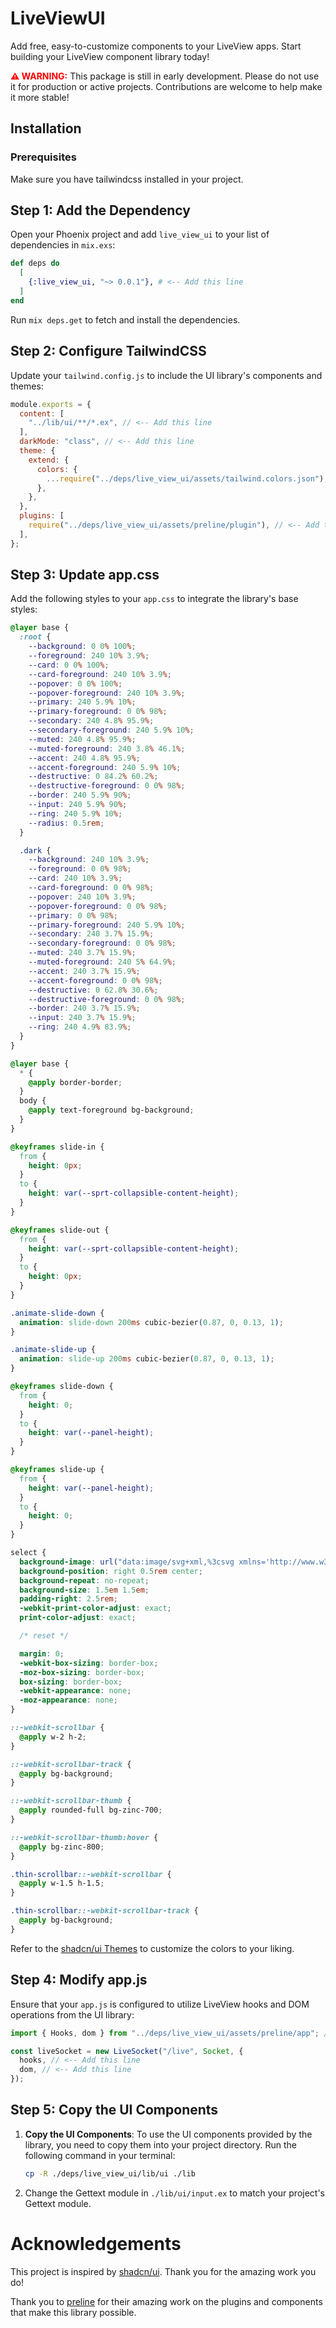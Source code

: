# LiveViewUI

Add free, easy-to-customize components to your LiveView apps. Start building your LiveView component library today!

<p><strong style="color: red;">⚠️ WARNING:</strong> This package is still in early development. Please do not use it for production or active projects. Contributions are welcome to help make it more stable!</p>

## Installation

### Prerequisites

Make sure you have tailwindcss installed in your project.

## Step 1: Add the Dependency

Open your Phoenix project and add `live_view_ui` to your list of dependencies in `mix.exs`:

```elixir
def deps do
  [
    {:live_view_ui, "~> 0.0.1"}, # <-- Add this line
  ]
end
```

Run `mix deps.get` to fetch and install the dependencies.

## Step 2: Configure TailwindCSS

Update your `tailwind.config.js` to include the UI library's components and themes:

```javascript
module.exports = {
  content: [
    "../lib/ui/**/*.ex", // <-- Add this line
  ],
  darkMode: "class", // <-- Add this line
  theme: {
    extend: {
      colors: {
        ...require("../deps/live_view_ui/assets/tailwind.colors.json"), // <-- Add this line
      },
    },
  },
  plugins: [
    require("../deps/live_view_ui/assets/preline/plugin"), // <-- Add this line
  ],
};
```

## Step 3: Update app.css

Add the following styles to your `app.css` to integrate the library's base styles:

```css
@layer base {
  :root {
    --background: 0 0% 100%;
    --foreground: 240 10% 3.9%;
    --card: 0 0% 100%;
    --card-foreground: 240 10% 3.9%;
    --popover: 0 0% 100%;
    --popover-foreground: 240 10% 3.9%;
    --primary: 240 5.9% 10%;
    --primary-foreground: 0 0% 98%;
    --secondary: 240 4.8% 95.9%;
    --secondary-foreground: 240 5.9% 10%;
    --muted: 240 4.8% 95.9%;
    --muted-foreground: 240 3.8% 46.1%;
    --accent: 240 4.8% 95.9%;
    --accent-foreground: 240 5.9% 10%;
    --destructive: 0 84.2% 60.2%;
    --destructive-foreground: 0 0% 98%;
    --border: 240 5.9% 90%;
    --input: 240 5.9% 90%;
    --ring: 240 5.9% 10%;
    --radius: 0.5rem;
  }

  .dark {
    --background: 240 10% 3.9%;
    --foreground: 0 0% 98%;
    --card: 240 10% 3.9%;
    --card-foreground: 0 0% 98%;
    --popover: 240 10% 3.9%;
    --popover-foreground: 0 0% 98%;
    --primary: 0 0% 98%;
    --primary-foreground: 240 5.9% 10%;
    --secondary: 240 3.7% 15.9%;
    --secondary-foreground: 0 0% 98%;
    --muted: 240 3.7% 15.9%;
    --muted-foreground: 240 5% 64.9%;
    --accent: 240 3.7% 15.9%;
    --accent-foreground: 0 0% 98%;
    --destructive: 0 62.8% 30.6%;
    --destructive-foreground: 0 0% 98%;
    --border: 240 3.7% 15.9%;
    --input: 240 3.7% 15.9%;
    --ring: 240 4.9% 83.9%;
  }
}

@layer base {
  * {
    @apply border-border;
  }
  body {
    @apply text-foreground bg-background;
  }
}

@keyframes slide-in {
  from {
    height: 0px;
  }
  to {
    height: var(--sprt-collapsible-content-height);
  }
}

@keyframes slide-out {
  from {
    height: var(--sprt-collapsible-content-height);
  }
  to {
    height: 0px;
  }
}

.animate-slide-down {
  animation: slide-down 200ms cubic-bezier(0.87, 0, 0.13, 1);
}

.animate-slide-up {
  animation: slide-up 200ms cubic-bezier(0.87, 0, 0.13, 1);
}

@keyframes slide-down {
  from {
    height: 0;
  }
  to {
    height: var(--panel-height);
  }
}

@keyframes slide-up {
  from {
    height: var(--panel-height);
  }
  to {
    height: 0;
  }
}

select {
  background-image: url("data:image/svg+xml,%3csvg xmlns='http://www.w3.org/2000/svg' fill='none' viewBox='0 0 20 20'%3e%3cpath stroke='%236b7280' stroke-linecap='round' stroke-linejoin='round' stroke-width='1.5' d='M6 8l4 4 4-4'/%3e%3c/svg%3e");
  background-position: right 0.5rem center;
  background-repeat: no-repeat;
  background-size: 1.5em 1.5em;
  padding-right: 2.5rem;
  -webkit-print-color-adjust: exact;
  print-color-adjust: exact;

  /* reset */

  margin: 0;
  -webkit-box-sizing: border-box;
  -moz-box-sizing: border-box;
  box-sizing: border-box;
  -webkit-appearance: none;
  -moz-appearance: none;
}

::-webkit-scrollbar {
  @apply w-2 h-2;
}

::-webkit-scrollbar-track {
  @apply bg-background;
}

::-webkit-scrollbar-thumb {
  @apply rounded-full bg-zinc-700;
}

::-webkit-scrollbar-thumb:hover {
  @apply bg-zinc-800;
}

.thin-scrollbar::-webkit-scrollbar {
  @apply w-1.5 h-1.5;
}

.thin-scrollbar::-webkit-scrollbar-track {
  @apply bg-background;
}
```

Refer to the [shadcn/ui Themes](https://ui.shadcn.com/themes) to customize the colors to your liking.

## Step 4: Modify app.js

Ensure that your `app.js` is configured to utilize LiveView hooks and DOM operations from the UI library:

```javascript
import { Hooks, dom } from "../deps/live_view_ui/assets/preline/app"; // <-- Add this line

const liveSocket = new LiveSocket("/live", Socket, {
  hooks, // <-- Add this line
  dom, // <-- Add this line
});
```

## Step 5: Copy the UI Components

1. **Copy the UI Components**: To use the UI components provided by the library, you need to copy them into your project directory. Run the following command in your terminal:

   ```bash
   cp -R ./deps/live_view_ui/lib/ui ./lib
   ```

2. Change the Gettext module in `./lib/ui/input.ex` to match your project's Gettext module.

# Acknowledgements

This project is inspired by [shadcn/ui](https://ui.shadcn.com/). Thank you for the amazing work you do!

Thank you to [preline](https://preline.co/) for their amazing work on the plugins and components that make this library possible.
